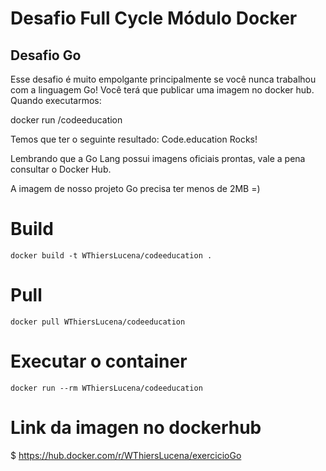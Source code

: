 
# Desafio Full Cycle Módulo Docker
## Desafio Go

Esse desafio é muito empolgante principalmente se você nunca trabalhou com a linguagem Go!
Você terá que publicar uma imagem no docker hub. Quando executarmos:

docker run <seu-user>/codeeducation

Temos que ter o seguinte resultado: Code.education Rocks!

Lembrando que a Go Lang possui imagens oficiais prontas, vale a pena consultar o Docker Hub.

A imagem de nosso projeto Go precisa ter menos de 2MB =)


# Build 
```
docker build -t WThiersLucena/codeeducation .
```

# Pull 
```
docker pull WThiersLucena/codeeducation
```

# Executar o container
```
docker run --rm WThiersLucena/codeeducation
```

# Link da imagen no dockerhub
$  https://hub.docker.com/r/WThiersLucena/exercicioGo